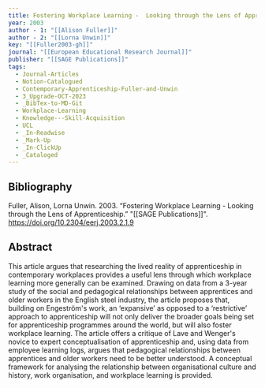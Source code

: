 ```yaml
---
title: Fostering Workplace Learning -  Looking through the Lens of Apprenticeship
year: 2003
author - 1: "[[Alison Fuller]]"
author - 2: "[[Lorna Unwin]]"
key: "[[Fuller2003-gh]]"
journal: "[[European Educational Research Journal]]"
publisher: "[[SAGE Publications]]"
tags:
  - Journal-Articles
  - Notion-Catalogued
  - Contemporary-Apprenticeship-Fuller-and-Unwin
  - 3_Upgrade-OCT-2023
  - _BibTex-to-MD-Git
  - Workplace-Learning
  - Knowledge---Skill-Acquisition
  - UCL
  - _In-Readwise
  - _Mark-Up
  - _In-ClickUp
  - _Cataloged
---
```


## Bibliography
Fuller, Alison, Lorna Unwin. 2003. “Fostering Workplace Learning -  Looking through the Lens of Apprenticeship.” "[[SAGE Publications]]". https://doi.org/10.2304/eerj.2003.2.1.9

## Abstract
This article argues that researching the lived reality of apprenticeship in contemporary workplaces provides a useful lens through which workplace learning more generally can be examined. Drawing on data from a 3-year study of the social and pedagogical relationships between apprentices and older workers in the English steel industry, the article proposes that, building on Engeström's work, an ‘expansive’ as opposed to a ‘restrictive’ approach to apprenticeship will not only deliver the broader goals being set for apprenticeship programmes around the world, but will also foster workplace learning. The article offers a critique of Lave and Wenger's novice to expert conceptualisation of apprenticeship and, using data from employee learning logs, argues that pedagogical relationships between apprentices and older workers need to be better understood. A conceptual framework for analysing the relationship between organisational culture and history, work organisation, and workplace learning is provided.